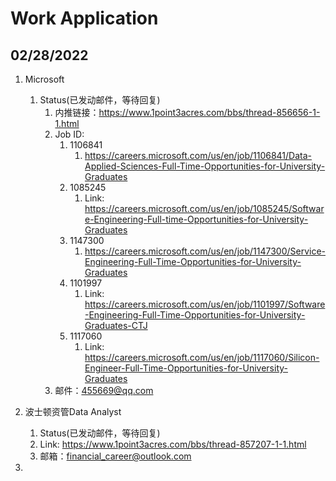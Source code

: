 # Work Application

## 02/28/2022
1. Microsoft
   1. Status(已发动邮件，等待回复)
      1. 内推链接：https://www.1point3acres.com/bbs/thread-856656-1-1.html
      2. Job ID:
         1. 1106841
            1. https://careers.microsoft.com/us/en/job/1106841/Data-Applied-Sciences-Full-Time-Opportunities-for-University-Graduates
         2. 1085245
            1. Link: https://careers.microsoft.com/us/en/job/1085245/Software-Engineering-Full-time-Opportunities-for-University-Graduates
         3. 1147300
            1. https://careers.microsoft.com/us/en/job/1147300/Service-Engineering-Full-Time-Opportunities-for-University-Graduates
         4. 1101997
            1. Link: https://careers.microsoft.com/us/en/job/1101997/Software-Engineering-Full-Time-Opportunities-for-University-Graduates-CTJ
         5. 1117060
            1. Link: https://careers.microsoft.com/us/en/job/1117060/Silicon-Engineer-Full-Time-Opportunities-for-University-Graduates
      3. 邮件：455669@qq.com
   
2. 波士顿资管Data Analyst
   1. Status(已发动邮件，等待回复)
   2. Link: https://www.1point3acres.com/bbs/thread-857207-1-1.html
   3. 邮箱：financial_career@outlook.com
3. 